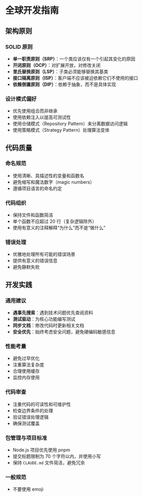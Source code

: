 # 全球开发指南

## 架构原则

### SOLID 原则

* **单一职责原则（SRP）**：一个类应该仅有一个引起其变化的原因
* **开闭原则（OCP）**：对扩展开放，对修改关闭
* **里氏替换原则（LSP）**：子类必须能够替换其基类
* **接口隔离原则（ISP）**：客户端不应该被迫依赖它们不使用的接口
* **依赖倒置原则（DIP）**：依赖于抽象，而不是具体实现

### 设计模式偏好

* 优先使用组合而非继承
* 使用依赖注入以提高可测试性
* 使用仓储模式（Repository Pattern）来分离数据访问逻辑
* 使用策略模式（Strategy Pattern）处理算法变体

## 代码质量

### 命名规范

* 使用清晰、具描述性的变量和函数名
* 避免缩写和魔法数字（magic numbers）
* 遵循项目语言的命名约定

### 代码组织

* 保持文件和函数简洁
* 单个函数不应超过 20 行（复杂逻辑除外）
* 使用有意义的注释解释“为什么”而不是“做什么”

### 错误处理

* 优雅地处理所有可能的错误场景
* 提供有意义的错误信息
* 避免静默失败

## 开发实践

### 通用建议

* **遇事先搜索**：遇到技术问题优先查阅资料
* **测试驱动**：为核心功能编写测试
* **同步文档**：修改代码时更新相关文档
* **安全优先**：始终考虑安全问题，避免硬编码敏感信息

### 性能考量

* 避免过早优化
* 注重算法复杂度
* 合理使用缓存
* 监控内存使用

### 代码审查

* 注重代码的可读性和可维护性
* 检查边界条件的处理
* 验证错误处理逻辑
* 确保测试覆盖

### 包管理与项目标准

* Node.js 项目优先使用 pnpm
* 提交标题限制为 70 个字符以内，并使用小写
* 保持 `CLAUDE.md` 文件简洁，避免冗余

### 一般规范

* 不要使用 emoji